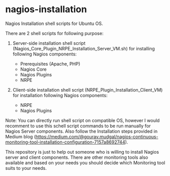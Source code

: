 # nagios-installation
Nagios Installation shell scripts for Ubuntu OS.

There are 2 shell scripts for following purpose:
1. Server-side installation shell script (Nagios_Core_Plugin_NRPE_Installation_Server_VM.sh) for installing following Nagios components:
   - Prerequisites (Apache, PHP)
   - Nagios Core
   - Nagios Plugins
   - NRPE

2. Client-side installation shell script (NRPE_Plugin_Installation_Client_VM) for installation following Nagios components:
   - NRPE
   - Nagios Plugins

Note: You can directly run shell script on compatible OS, however I would recomment to use this schell script commands to be run manually for Nagios Server components. Also follow the Installation steps provided in Medium blog (https://medium.com/@gourav.mudgal/nagios-continuous-monitoring-tool-installation-configuration-7157a8692744).

This repository is just to help out someone who is willing to install Nagios server and client components. There are other monitoring tools also available and based on your needs you should decide which Monitoring tool suits to your needs.

